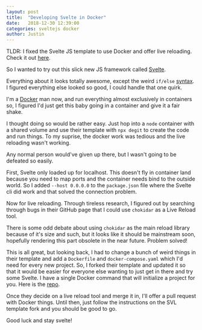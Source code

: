 ```yaml
---
layout: post
title:  "Developing Svelte in Docker"
date:   2018-12-30 12:39:00
categories: sveltejs docker
author: Justin
---
```


TLDR: I fixed the Svelte JS template to use Docker and offer live reloading. Check it out [here](https://github.com/ScienceVikings/svelte-template).

So I wanted to try out this slick new JS framework called [Svelte](https://svelte.dev/).

Everything about it looks totally awesome, except the weird `if/else` [syntax](https://svelte.dev/examples#else-if-blocks). I figured everything else looked so good, I could handle that one quirk.

I'm a [Docker](https://www.docker.com/) man now, and run everything almost exclusively in containers so, I figured I'd just get this baby going in a container and give it a fair shake.

I thought doing so would be rather easy. Just hop into a `node` container with a shared volume and use their template with `npx degit` to create the code and run things. To my suprise, the docker work was tedious and the live reloading wasn't working.

Any normal person would've given up there, but I wasn't going to be defeated so easily.

First, Svelte only loaded up for localhost. This doesn't fly in container land because you need to map ports and the container needs bind to the outside world. So I added `--host 0.0.0.0` to the `package.json` file where the Svelte cli did work and that solved the connection problem.

Now for live reloading. Through tireless research, I figured out by searching through bugs in their GitHub page that I could use `chokidar` as a Live Reload tool.

There is some odd debate about using `chokidar` as the main reload library because of it's size and such, but it looks like it should be mainstream soon, hopefully rendering this part obsolete in the near future. Problem solved!

This is all great, but looking back, I had to change a bunch of weird things in their template and add a `Dockerfile` and `docker-compose.yaml` which I'd need for every new project. So, I forked their template and updated it so that it would be easier for everyone else wanting to just get in there and try some Svelte. I have a single Docker command that will initialize a project for you. Here is the [repo](https://github.com/ScienceVikings/svelte-template).

Once they decide on a live reload tool and merge it in, I'll offer a pull request with Docker things. Until then, just follow the instructions on the SVL template fork and you should be good to go.

Good luck and stay svelte!